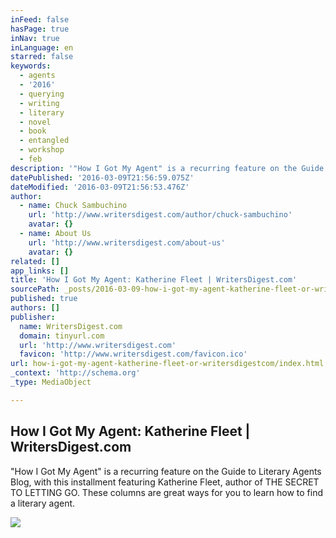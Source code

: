```yaml
---
inFeed: false
hasPage: true
inNav: true
inLanguage: en
starred: false
keywords:
  - agents
  - '2016'
  - querying
  - writing
  - literary
  - novel
  - book
  - entangled
  - workshop
  - feb
description: '"How I Got My Agent" is a recurring feature on the Guide to Literary Agents Blog, with this installment featuring Katherine Fleet, author of THE SECRET TO LETTING GO. These columns are great ways for you to learn how to find a literary agent.'
datePublished: '2016-03-09T21:56:59.075Z'
dateModified: '2016-03-09T21:56:53.476Z'
author:
  - name: Chuck Sambuchino
    url: 'http://www.writersdigest.com/author/chuck-sambuchino'
    avatar: {}
  - name: About Us
    url: 'http://www.writersdigest.com/about-us'
    avatar: {}
related: []
app_links: []
title: 'How I Got My Agent: Katherine Fleet | WritersDigest.com'
sourcePath: _posts/2016-03-09-how-i-got-my-agent-katherine-fleet-or-writersdigestcom.md
published: true
authors: []
publisher:
  name: WritersDigest.com
  domain: tinyurl.com
  url: 'http://www.writersdigest.com'
  favicon: 'http://www.writersdigest.com/favicon.ico'
url: how-i-got-my-agent-katherine-fleet-or-writersdigestcom/index.html
_context: 'http://schema.org'
_type: MediaObject

---
```

<article style=""><h1>How I Got My Agent: Katherine Fleet | WritersDigest.com</h1><p>"How I Got My Agent" is a recurring feature on the Guide to Literary Agents Blog, with this installment featuring Katherine Fleet, author of THE SECRET TO LETTING GO. These columns are great ways for you to learn how to find a literary agent.</p><img src="https://s3-us-west-2.amazonaws.com/the-grid-img/p/046717b840ab80d4f4462292881e356907cd630b.jpg" /></article>